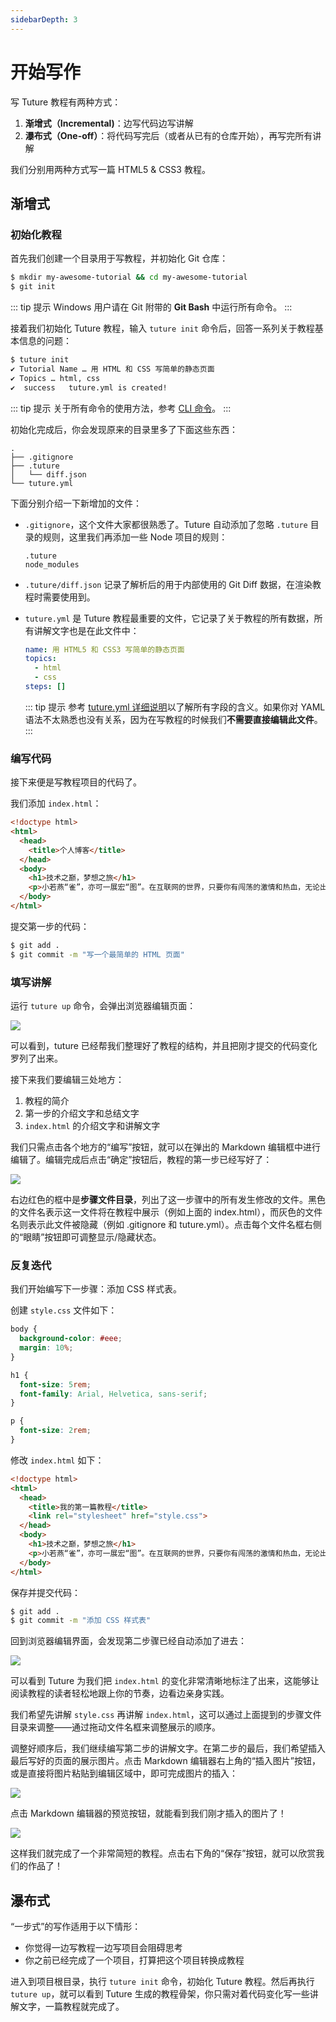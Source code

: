 ```yaml
---
sidebarDepth: 3
---
```


# 开始写作

写 Tuture 教程有两种方式：

1. **渐增式（Incremental)**：边写代码边写讲解
2. **瀑布式（One-off）**：将代码写完后（或者从已有的仓库开始），再写完所有讲解

我们分别用两种方式写一篇 HTML5 & CSS3 教程。

## 渐增式

### 初始化教程

首先我们创建一个目录用于写教程，并初始化 Git 仓库：

```bash
$ mkdir my-awesome-tutorial && cd my-awesome-tutorial
$ git init
```

::: tip 提示
Windows 用户请在 Git 附带的 **Git Bash** 中运行所有命令。
:::

接着我们初始化 Tuture 教程，输入 `tuture init` 命令后，回答一系列关于教程基本信息的问题：

```bash
$ tuture init
✔ Tutorial Name … 用 HTML 和 CSS 写简单的静态页面
✔ Topics … html, css
✔  success   tuture.yml is created!
```

::: tip 提示
关于所有命令的使用方法，参考 [CLI 命令](/zh/reference/cli-commands.md)。
:::

初始化完成后，你会发现原来的目录里多了下面这些东西：

```
.
├── .gitignore
├── .tuture
│   └── diff.json
└── tuture.yml
```

下面分别介绍一下新增加的文件：

- `.gitignore`，这个文件大家都很熟悉了。Tuture 自动添加了忽略 `.tuture` 目录的规则，这里我们再添加一些 Node 项目的规则：

  ```
  .tuture
  node_modules
  ```

- `.tuture/diff.json` 记录了解析后的用于内部使用的 Git Diff 数据，在渲染教程时需要使用到。

- `tuture.yml` 是 Tuture 教程最重要的文件，它记录了关于教程的所有数据，所有讲解文字也是在此文件中：

  ```yaml
  name: 用 HTML5 和 CSS3 写简单的静态页面
  topics:
    - html
    - css
  steps: []
  ```

  ::: tip 提示
  参考 [tuture.yml 详细说明](/zh/reference/tuture-yml-spec.md)以了解所有字段的含义。如果你对 YAML 语法不太熟悉也没有关系，因为在写教程的时候我们**不需要直接编辑此文件**。
  :::

### 编写代码

接下来便是写教程项目的代码了。

我们添加 `index.html`：

```html
<!doctype html>
<html>
  <head>
    <title>个人博客</title>
  </head>
  <body>
    <h1>技术之巅，梦想之旅</h1>
    <p>小若燕“雀”，亦可一展宏“图”。在互联网的世界，只要你有闯荡的激情和热血，无论出身，无论背景，终能一飞冲天，实现自身的理想和价值。</p>
  </body>
</html>
```

提交第一步的代码：

```bash
$ git add .
$ git commit -m "写一个最简单的 HTML 页面"
```

### 填写讲解

运行 `tuture up` 命令，会弹出浏览器编辑页面：

![](../assets/tuture-up.png)

可以看到，tuture 已经帮我们整理好了教程的结构，并且把刚才提交的代码变化罗列了出来。

接下来我们要编辑三处地方：

1. 教程的简介
2. 第一步的介绍文字和总结文字
3. `index.html` 的介绍文字和讲解文字

我们只需点击各个地方的“编写”按钮，就可以在弹出的 Markdown 编辑框中进行编辑了。编辑完成后点击“确定”按钮后，教程的第一步已经写好了：

![](../assets/tuture-up-edit.png)

右边红色的框中是**步骤文件目录**，列出了这一步骤中的所有发生修改的文件。黑色的文件名表示这一文件将在教程中展示（例如上面的 index.html），而灰色的文件名则表示此文件被隐藏（例如 .gitignore 和 tuture.yml）。点击每个文件名框右侧的“眼睛”按钮即可调整显示/隐藏状态。

### 反复迭代

我们开始编写下一步骤：添加 CSS 样式表。

创建 `style.css` 文件如下：

```css
body {
  background-color: #eee;
  margin: 10%;
}

h1 {
  font-size: 5rem;
  font-family: Arial, Helvetica, sans-serif;
}

p {
  font-size: 2rem;
}
```

修改 `index.html` 如下：

```html
<!doctype html>
<html>
  <head>
    <title>我的第一篇教程</title>
    <link rel="stylesheet" href="style.css">
  </head>
  <body>
    <h1>技术之巅，梦想之旅</h1>
    <p>小若燕“雀”，亦可一展宏“图”。在互联网的世界，只要你有闯荡的激情和热血，无论出身，无论背景，终能一飞冲天，实现自身的理想和价值。</p>
  </body>
</html>
```

保存并提交代码：

```bash
$ git add .
$ git commit -m "添加 CSS 样式表"
```

回到浏览器编辑界面，会发现第二步骤已经自动添加了进去：

![](../assets/tuture-up-edit2.png)

可以看到 Tuture 为我们把 `index.html` 的变化非常清晰地标注了出来，这能够让阅读教程的读者轻松地跟上你的节奏，边看边亲身实践。

我们希望先讲解 `style.css` 再讲解 `index.html`，这可以通过上面提到的步骤文件目录来调整——通过拖动文件名框来调整展示的顺序。

调整好顺序后，我们继续编写第二步的讲解文字。在第二步的最后，我们希望插入最后写好的页面的展示图片。点击 Markdown 编辑器右上角的“插入图片”按钮，或是直接将图片粘贴到编辑区域中，即可完成图片的插入：

![](../assets/insert-image.png)

点击 Markdown 编辑器的预览按钮，就能看到我们刚才插入的图片了！

![](../assets/preview-image.png)

这样我们就完成了一个非常简短的教程。点击右下角的“保存”按钮，就可以欣赏我们的作品了！

## 瀑布式

“一步式”的写作适用于以下情形：

- 你觉得一边写教程一边写项目会阻碍思考
- 你之前已经完成了一个项目，打算把这个项目转换成教程

进入到项目根目录，执行 `tuture init` 命令，初始化 Tuture 教程。然后再执行 `tuture up`，就可以看到 Tuture 生成的教程骨架，你只需对着代码变化写一些讲解文字，一篇教程就完成了。
